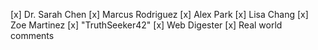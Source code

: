 [x] Dr. Sarah Chen
[x] Marcus Rodriguez
[x] Alex Park
[x] Lisa Chang
[x] Zoe Martinez
[x] "TruthSeeker42"
[x] Web Digester
[x] Real world comments 